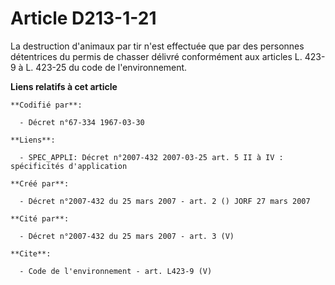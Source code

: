 # Article D213-1-21

La destruction d'animaux par tir n'est effectuée que par des personnes détentrices du permis de chasser délivré conformément
aux articles L. 423-9 à L. 423-25 du code de l'environnement.

**Liens relatifs à cet article**

	**Codifié par**:

	  - Décret n°67-334 1967-03-30

	**Liens**:

	  - SPEC_APPLI: Décret n°2007-432 2007-03-25 art. 5 II à IV : spécificités d'application

	**Créé par**:

	  - Décret n°2007-432 du 25 mars 2007 - art. 2 () JORF 27 mars 2007

	**Cité par**:

	  - Décret n°2007-432 du 25 mars 2007 - art. 3 (V)

	**Cite**:

	  - Code de l'environnement - art. L423-9 (V)

